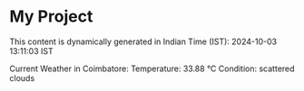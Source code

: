 # My Project

This content is dynamically generated in Indian Time (IST): 2024-10-03 13:11:03 IST


Current Weather in Coimbatore:
Temperature: 33.88 °C
Condition: scattered clouds
